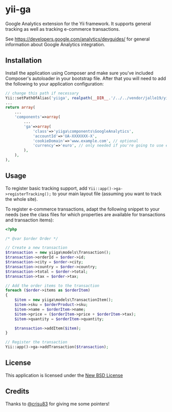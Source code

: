 yii-ga
======

Google Analytics extension for the Yii framework. It supports general tracking as well as tracking e-commerce transactions.

See https://developers.google.com/analytics/devguides/ for general information about Google Analytics integration.

Installation
------------

Install the application using Composer and make sure you've included Composer's autoloader in your bootstrap file. After that you will need to add the following to your application configuration:

```php
// change this path if necessary
Yii::setPathOfAlias('yiiga', realpath(__DIR__.'/../../vendor/jalle19/yii-ga/src/yiiga'));
...
return array(
	...
	'components'=>array(
		...
		'ga'=>array(
			'class'=>'yiiga\components\GoogleAnalytics',
			'accountId'=>'UA-XXXXXXX-X',
			'cookieDomain'=>'www.example.com', // optional
			'currency'=>'euro', // only needed if you're going to use e-commerce transactions
		),
	),
),

```

Usage
-----

To register basic tracking support, add `Yii::app()->ga->registerTracking();` to your main layout file (assuming you want to track the whole site).

To register e-commerce transactions, adapt the following snippet to your needs (see the class files for which properties are available for transactions and transaction items):

```php
<?php

/* @var $order Order */

// Create a new transaction
$transaction = new yiiga\models\Transaction();
$transaction->orderId = $order->id;
$transaction->city = $order->city;
$transaction->country = $order->country;
$transaction->total = $order->total;
$transaction->tax = $order->tax;

// Add the order items to the transaction
foreach ($order->items as $orderItem)
{
	$item = new yiiga\models\TransactionItem();
	$item->sku = $orderProduct->sku;
	$item->name = $orderItem->name;
	$item->price = ($orderItem->price + $orderItem->tax);
	$item->quantity = $orderItem->quantity;

	$transaction->addItem($item);
}

// Register the transaction
Yii::app()->ga->addTransaction($transaction);

```

License
-------

This application is licensed under the [New BSD License](http://www.opensource.org/licenses/bsd-license.php)

Credits
-------

Thanks to [@crisu83](https://github.com/Crisu83/) for giving me some pointers!


